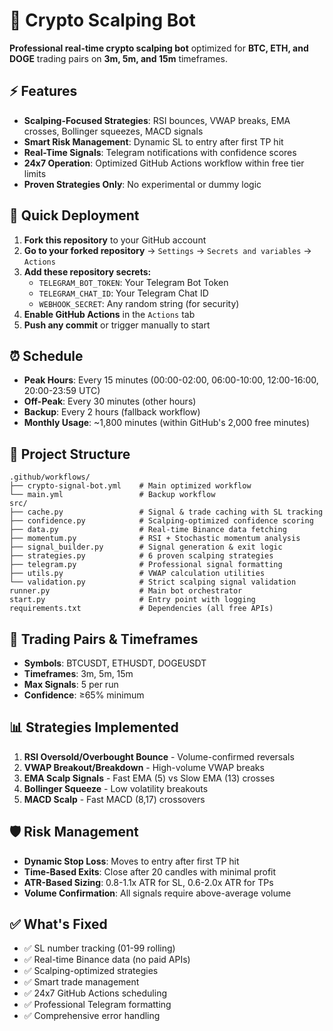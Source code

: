 # 🚀 Crypto Scalping Bot

**Professional real-time crypto scalping bot** optimized for **BTC, ETH, and DOGE** trading pairs on **3m, 5m, and 15m** timeframes.

## ⚡ Features

- **Scalping-Focused Strategies**: RSI bounces, VWAP breaks, EMA crosses, Bollinger squeezes, MACD signals
- **Smart Risk Management**: Dynamic SL to entry after first TP hit
- **Real-Time Signals**: Telegram notifications with confidence scores
- **24x7 Operation**: Optimized GitHub Actions workflow within free tier limits
- **Proven Strategies Only**: No experimental or dummy logic

## 🔧 Quick Deployment

1. **Fork this repository** to your GitHub account
2. **Go to your forked repository** → `Settings` → `Secrets and variables` → `Actions`
3. **Add these repository secrets:**
   - `TELEGRAM_BOT_TOKEN`: Your Telegram Bot Token
   - `TELEGRAM_CHAT_ID`: Your Telegram Chat ID  
   - `WEBHOOK_SECRET`: Any random string (for security)
4. **Enable GitHub Actions** in the `Actions` tab
5. **Push any commit** or trigger manually to start

## ⏰ Schedule

- **Peak Hours**: Every 15 minutes (00:00-02:00, 06:00-10:00, 12:00-16:00, 20:00-23:59 UTC)
- **Off-Peak**: Every 30 minutes (other hours)
- **Backup**: Every 2 hours (fallback workflow)
- **Monthly Usage**: ~1,800 minutes (within GitHub's 2,000 free minutes)

## 📁 Project Structure

```
.github/workflows/
├── crypto-signal-bot.yml    # Main optimized workflow
└── main.yml                 # Backup workflow
src/
├── cache.py                 # Signal & trade caching with SL tracking
├── confidence.py            # Scalping-optimized confidence scoring
├── data.py                  # Real-time Binance data fetching
├── momentum.py              # RSI + Stochastic momentum analysis
├── signal_builder.py        # Signal generation & exit logic
├── strategies.py            # 6 proven scalping strategies
├── telegram.py              # Professional signal formatting
├── utils.py                 # VWAP calculation utilities
└── validation.py            # Strict scalping signal validation
runner.py                    # Main bot orchestrator
start.py                     # Entry point with logging
requirements.txt             # Dependencies (all free APIs)
```

## 🎯 Trading Pairs & Timeframes

- **Symbols**: BTCUSDT, ETHUSDT, DOGEUSDT
- **Timeframes**: 3m, 5m, 15m
- **Max Signals**: 5 per run
- **Confidence**: ≥65% minimum

## 📊 Strategies Implemented

1. **RSI Oversold/Overbought Bounce** - Volume-confirmed reversals
2. **VWAP Breakout/Breakdown** - High-volume VWAP breaks
3. **EMA Scalp Signals** - Fast EMA (5) vs Slow EMA (13) crosses
4. **Bollinger Squeeze** - Low volatility breakouts
5. **MACD Scalp** - Fast MACD (8,17) crossovers

## 🛡️ Risk Management

- **Dynamic Stop Loss**: Moves to entry after first TP hit
- **Time-Based Exits**: Close after 20 candles with minimal profit
- **ATR-Based Sizing**: 0.8-1.1x ATR for SL, 0.6-2.0x ATR for TPs
- **Volume Confirmation**: All signals require above-average volume

## ✅ What's Fixed

- ✅ SL number tracking (01-99 rolling)
- ✅ Real-time Binance data (no paid APIs)
- ✅ Scalping-optimized strategies
- ✅ Smart trade management
- ✅ 24x7 GitHub Actions scheduling
- ✅ Professional Telegram formatting
- ✅ Comprehensive error handling


